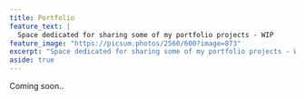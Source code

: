 ```yaml
---
title: Portfolio
feature_text: |
  Space dedicated for sharing some of my portfolio projects - WIP
feature_image: "https://picsum.photos/2560/600?image=873"
excerpt: "Space dedicated for sharing some of my portfolio projects - WIP"
aside: true
---
```


Coming soon..